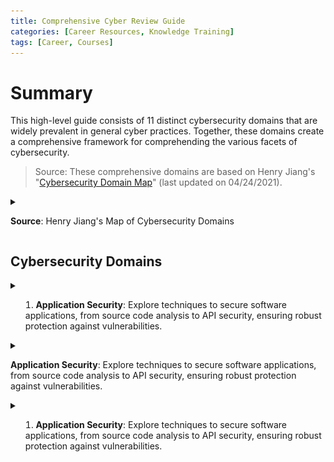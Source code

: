 ```yaml
---
title: Comprehensive Cyber Review Guide
categories: [Career Resources, Knowledge Training]
tags: [Career, Courses]
---
```

# __Summary__
This high-level guide consists of 11 distinct cybersecurity domains that are widely prevalent in general cyber practices. Together, these domains create a comprehensive framework for comprehending the various facets of cybersecurity. 

> Source: These comprehensive domains are based on Henry Jiang's "[Cybersecurity Domain Map](https://www.linkedin.com/pulse/cybersecurity-domain-map-ver-30-henry-jiang%3F)" (last updated on 04/24/2021).

<details>
  <summary>
  
  **Source**: Henry Jiang's Map of Cybersecurity Domains</summary>
  <img src="/assets/cyber_domains_2021.png">
  
  [https://www.linkedin.com/pulse/cybersecurity-domain-map-ver-30-henry-jiang%3](https://www.linkedin.com/pulse/cybersecurity-domain-map-ver-30-henry-jiang%3)
  </details>

## __Cybersecurity Domains__

<details>
<summary>

1. **Application Security**: 
Explore techniques to secure software applications, from source code analysis to API security, ensuring robust protection against vulnerabilities.
</summary>

**Data-Flow Diagram** 

- **Data-Flow Diagram**: Explaining the flow of data within an application for identifying security vulnerabilities.
- **Source Code Scan**: Techniques for scanning source code for vulnerabilities, including Static Application Security Testing (SAST) and Open Source Scan.
    - **SAST**: Static Analysis Security Testing.
    - **Open Source Scan**: Identifying vulnerabilities in third-party libraries.
- **API Security**: Ensuring the security of Application Programming Interfaces.
- **Security QA**: Quality assurance practices with a security focus.
- **Security UX**: Incorporating security into the user experience design.
- **S-SDLC** (Security Software Development Life Cycle): Integrating security throughout the software development process.
    - **“Shift Left”**: Early integration of security in development.
    - **CI/CD Integration**: Security in continuous integration and continuous delivery pipelines.
</details>


<details>
<summary>

**Application Security**: 
Explore techniques to secure software applications, from source code analysis to API security, ensuring robust protection against vulnerabilities.
</summary>

- **Data-Flow Diagram**: Explaining the flow of data within an application for identifying security vulnerabilities.
- **Source Code Scan**: Techniques for scanning source code for vulnerabilities, including Static Application Security Testing (SAST) and Open Source Scan.
    - **SAST**: Static Analysis Security Testing.
    - **Open Source Scan**: Identifying vulnerabilities in third-party libraries.
- **API Security**: Ensuring the security of Application Programming Interfaces.
- **Security QA**: Quality assurance practices with a security focus.
- **Security UX**: Incorporating security into the user experience design.
- **S-SDLC** (Security Software Development Life Cycle): Integrating security throughout the software development process.
    - **“Shift Left”**: Early integration of security in development.
    - **CI/CD Integration**: Security in continuous integration and continuous delivery pipelines.
</details>

<details>
<summary>

1. **Application Security**: 
Explore techniques to secure software applications, from source code analysis to API security, ensuring robust protection against vulnerabilities.
</summary>

- **Data-Flow Diagram**: Explaining the flow of data within an application for identifying security vulnerabilities.

- **Source Code Scan**: Techniques for scanning source code for vulnerabilities, including Static Application Security Testing (SAST) and Open Source Scan.

    - **SAST**: Static Analysis Security Testing.

    - **Open Source Scan**: Identifying vulnerabilities in third-party libraries.

- **API Security**: Ensuring the security of Application Programming Interfaces.

- **Security QA**: Quality assurance practices with a security focus.

- **Security UX**: Incorporating security into the user experience design.

- **S-SDLC** (Security Software Development Life Cycle): Integrating security throughout the software development process.

    - **“Shift Left”**: Early integration of security in development.

    - **CI/CD Integration**: Security in continuous integration and continuous delivery pipelines.

</details>



